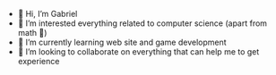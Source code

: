 - 👋 Hi, I’m Gabriel
- 👀 I’m interested everything related to computer science (apart from math 🤧)
- 🌱 I’m currently learning web site and game development 
- 💞️ I’m looking to collaborate on everything that can help me to get experience

<!---
Gabriel-Lubanzadio/Gabriel-Lubanzadio is a ✨ special ✨ repository because its `README.md` (this file) appears on your GitHub profile.
You can click the Preview link to take a look at your changes.
--->
